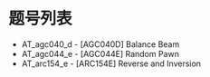# 题号列表

- AT_agc040_d - [AGC040D] Balance Beam
- AT_agc044_e - [AGC044E] Random Pawn
- AT_arc154_e - [ARC154E] Reverse and Inversion
